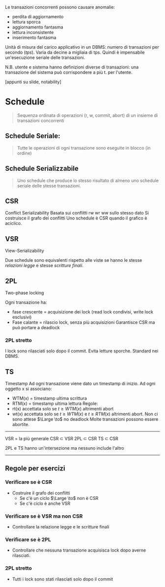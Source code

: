 Le transazioni concorrenti possono causare anomalie: 
- perdita di aggiornamento 
- lettura sporca
- aggiornamento fantasma
- lettura inconsistente
- inserimento fantasma

Unità di misura del carico applicativo in un DBMS: numero di transazioni per secondo (*tps*). Varia da decine a migliaia di tps. 
Quindi è impensabile un'esecuzione seriale delle transazioni. 

N.B. utente e sistema hanno definizioni diverse di transazioni: una transazione del sistema può corrispondere a più t. per l'utente. 

[appunti su slide, notability]

# Schedule 
> Sequenza ordinata di operazioni (r, w, commit, abort) di un insieme di transazioni concorrenti


## Schedule Seriale: 
> Tutte le operazioni di ogni transazione sono eseguite in blocco (in ordine)


## Schedule Serializzabile 
> Uno schedule che produce lo stesso risultato di almeno uno schedule seriale delle stesse transazioni. 


## CSR
Conflict Serializability
Basata sui conflitti rw wr ww sullo stesso dato
Si costruisce il grafo dei conflitti 
Uno schedule è CSR quando il grafico è aciclico. 

## VSR 
View-Serializability

Due schedule sono equivalenti rispetto alle viste  se hanno le stesse *relazioni legge* e stesse *scritture finali*. 

## 2PL
Two-phase locking

Ogni transazione ha: 
- fase crescente = acquisizione dei lock (read lock condivisi, write lock esclusivi) 
- Fase calante = rilascio lock, senza più acquisizioni
Garantisce CSR ma può portare a deadlock 

### 2PL stretto
I lock sono rilasciati solo dopo il commit. Evita letture sporche. Standard nei DBMS. 

## TS
Timestamp
Ad ogni transazione viene dato un timestamp di inizio. 
Ad ogni oggetto x si associano: 
- WTM(x) = timestamp ultima scrittura
- RTM(x) = timestamp ultima lettura
Regole: 
- rt(x) accettata solo se $t\geq WTM(x)$ altrimenti abort
- wt(x) accettata solo se $t\geq WTM(x)$ e $t \geq RTM(x)$ altrimenti abort. 
Non ci sono attese $\Large \to$ no deadlock 
Molte transazioni possono essere abortite. 

---

VSR = la più generale
CSR ⊂ VSR
2PL ⊂ CSR
TS ⊂ CSR

2PL e TS hanno un'intersezione ma nessuno include l'altro 

---

## Regole per esercizi

### Verificare se è CSR
- Costruire il grafo dei conflitti 
	- Se c'è un ciclo $\Large \to$ non è CSR
	- Se c'è ciclo è anche VSR

### Verificare se è VSR ma non CSR 
- Controllare la relazione legge e le scritture finali 

### Verificare se è 2PL 
- Controllare che nessuna transazione acquisisca lock dopo averne rilasciati. 
### 2PL stretto
- Tutti i lock sono stati rilasciati solo dopo il commit

